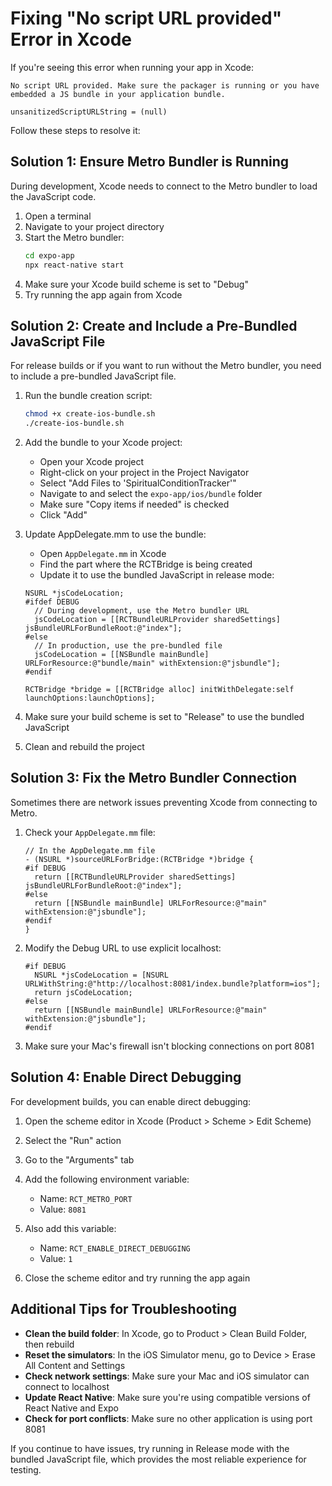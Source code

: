 # Fixing "No script URL provided" Error in Xcode

If you're seeing this error when running your app in Xcode:

```
No script URL provided. Make sure the packager is running or you have embedded a JS bundle in your application bundle.

unsanitizedScriptURLString = (null)
```

Follow these steps to resolve it:

## Solution 1: Ensure Metro Bundler is Running

During development, Xcode needs to connect to the Metro bundler to load the JavaScript code.

1. Open a terminal
2. Navigate to your project directory
3. Start the Metro bundler:
   ```bash
   cd expo-app
   npx react-native start
   ```
4. Make sure your Xcode build scheme is set to "Debug"
5. Try running the app again from Xcode

## Solution 2: Create and Include a Pre-Bundled JavaScript File

For release builds or if you want to run without the Metro bundler, you need to include a pre-bundled JavaScript file.

1. Run the bundle creation script:
   ```bash
   chmod +x create-ios-bundle.sh
   ./create-ios-bundle.sh
   ```

2. Add the bundle to your Xcode project:
   - Open your Xcode project
   - Right-click on your project in the Project Navigator
   - Select "Add Files to 'SpiritualConditionTracker'"
   - Navigate to and select the `expo-app/ios/bundle` folder
   - Make sure "Copy items if needed" is checked
   - Click "Add"

3. Update AppDelegate.mm to use the bundle:
   - Open `AppDelegate.mm` in Xcode
   - Find the part where the RCTBridge is being created
   - Update it to use the bundled JavaScript in release mode:

   ```objc
   NSURL *jsCodeLocation;
   #ifdef DEBUG
     // During development, use the Metro bundler URL
     jsCodeLocation = [[RCTBundleURLProvider sharedSettings] jsBundleURLForBundleRoot:@"index"];
   #else
     // In production, use the pre-bundled file
     jsCodeLocation = [[NSBundle mainBundle] URLForResource:@"bundle/main" withExtension:@"jsbundle"];
   #endif
   
   RCTBridge *bridge = [[RCTBridge alloc] initWithDelegate:self launchOptions:launchOptions];
   ```

4. Make sure your build scheme is set to "Release" to use the bundled JavaScript
5. Clean and rebuild the project

## Solution 3: Fix the Metro Bundler Connection

Sometimes there are network issues preventing Xcode from connecting to Metro.

1. Check your `AppDelegate.mm` file:
   ```objc
   // In the AppDelegate.mm file
   - (NSURL *)sourceURLForBridge:(RCTBridge *)bridge {
   #if DEBUG
     return [[RCTBundleURLProvider sharedSettings] jsBundleURLForBundleRoot:@"index"];
   #else
     return [[NSBundle mainBundle] URLForResource:@"main" withExtension:@"jsbundle"];
   #endif
   }
   ```

2. Modify the Debug URL to use explicit localhost:
   ```objc
   #if DEBUG
     NSURL *jsCodeLocation = [NSURL URLWithString:@"http://localhost:8081/index.bundle?platform=ios"];
     return jsCodeLocation;
   #else
     return [[NSBundle mainBundle] URLForResource:@"main" withExtension:@"jsbundle"];
   #endif
   ```

3. Make sure your Mac's firewall isn't blocking connections on port 8081

## Solution 4: Enable Direct Debugging

For development builds, you can enable direct debugging:

1. Open the scheme editor in Xcode (Product > Scheme > Edit Scheme)
2. Select the "Run" action
3. Go to the "Arguments" tab
4. Add the following environment variable:
   - Name: `RCT_METRO_PORT`
   - Value: `8081`

5. Also add this variable:
   - Name: `RCT_ENABLE_DIRECT_DEBUGGING`
   - Value: `1`

6. Close the scheme editor and try running the app again

## Additional Tips for Troubleshooting

- **Clean the build folder**: In Xcode, go to Product > Clean Build Folder, then rebuild
- **Reset the simulators**: In the iOS Simulator menu, go to Device > Erase All Content and Settings
- **Check network settings**: Make sure your Mac and iOS simulator can connect to localhost
- **Update React Native**: Make sure you're using compatible versions of React Native and Expo
- **Check for port conflicts**: Make sure no other application is using port 8081

If you continue to have issues, try running in Release mode with the bundled JavaScript file, which provides the most reliable experience for testing.